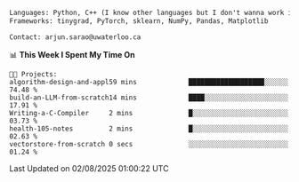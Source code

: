 ```txt
Languages: Python, C++ (I know other languages but I don't wanna work in em)
Frameworks: tinygrad, PyTorch, sklearn, NumPy, Pandas, Matplotlib

Contact: arjun.sarao@uwaterloo.ca
```

<!--START_SECTION:waka-->
📊 **This Week I Spent My Time On** 

```text
🐱‍💻 Projects: 
algorithm-design-and-appl59 mins             ███████████████████░░░░░░   74.48 % 
build-an-LLM-from-scratch14 mins             ████░░░░░░░░░░░░░░░░░░░░░   17.91 % 
Writing-a-C-Compiler     2 mins              █░░░░░░░░░░░░░░░░░░░░░░░░   03.73 % 
health-105-notes         2 mins              █░░░░░░░░░░░░░░░░░░░░░░░░   02.63 % 
vectorstore-from-scratch 0 secs              ░░░░░░░░░░░░░░░░░░░░░░░░░   01.24 % 
```


 Last Updated on 02/08/2025 01:00:22 UTC
<!--END_SECTION:waka-->
